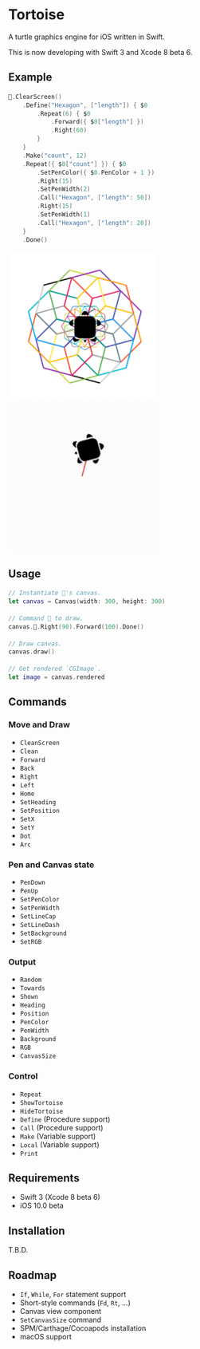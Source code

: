 # Tortoise

A turtle graphics engine for iOS written in Swift.

This is now developing with Swift 3 and Xcode 8 beta 6.

## Example

```swift
🐢.ClearScreen()
    .Define("Hexagon", ["length"]) { $0
        .Repeat(6) { $0
            .Forward({ $0["length"] })
            .Right(60)
        }
    }
    .Make("count", 12)
    .Repeat({ $0["count"] }) { $0
        .SetPenColor({ $0.PenColor + 1 })
        .Right(15)
        .SetPenWidth(2)
        .Call("Hexagon", ["length": 50])
        .Right(15)
        .SetPenWidth(1)
        .Call("Hexagon", ["length": 20])
    }
    .Done()
```

<img src="https://github.com/temoki/Tortoise/blob/master/ReadmeImages/example.png" width="300" /> <img src="https://github.com/temoki/Tortoise/blob/master/ReadmeImages/example.gif" width="300" />


## Usage

```swift
// Instantiate 🐢's canvas.
let canvas = Canvas(width: 300, height: 300)

// Command 🐢 to draw.
canvas.🐢.Right(90).Forward(100).Done()

// Draw canvas.
canvas.draw()

// Get rendered `CGImage`.
let image = canvas.rendered
```

## Commands

### Move and Draw

* `CleanScreen`
* `Clean`
* `Forward`
* `Back`
* `Right`
* `Left`
* `Home`
* `SetHeading`
* `SetPosition`
* `SetX`
* `SetY`
* `Dot`
* `Arc`

### Pen and Canvas state

* `PenDown`
* `PenUp`
* `SetPenColor`
* `SetPenWidth`
* `SetLineCap`
* `SetLineDash`
* `SetBackground`
* `SetRGB`

### Output

* `Random`
* `Towards`
* `Shown`
* `Heading`
* `Position`
* `PenColor`
* `PenWidth`
* `Background`
* `RGB`
* `CanvasSize`

### Control

* `Repeat`
* `ShowTortoise`
* `HideTortoise`
* `Define` (Procedure support)
* `Call` (Procedure support)
* `Make` (Variable support)
* `Local` (Variable support)
* `Print`

## Requirements

* Swift 3 (Xcode 8 beta 6)
* iOS 10.0 beta

## Installation

T.B.D.

## Roadmap

* `If`, `While`, `For` statement support
* Short-style commands (`Fd`, `Rt`, ...)
* Canvas view component
* `SetCanvasSize` command
* SPM/Carthage/Cocoapods installation
* macOS support
